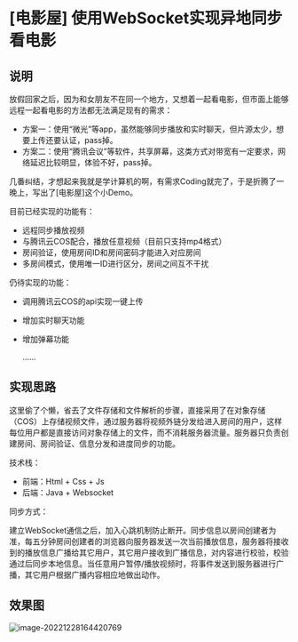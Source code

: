 # [电影屋] 使用WebSocket实现异地同步看电影



<meta name="referrer" content="no-referrer">



## 说明

放假回家之后，因为和女朋友不在同一个地方，又想着一起看电影，但市面上能够远程一起看电影的方法都无法满足现有的需求：

- 方案一：使用“微光”等app，虽然能够同步播放和实时聊天，但片源太少，想要上传还要认证，pass掉。
- 方案二：使用“腾讯会议”等软件，共享屏幕，这类方式对带宽有一定要求，网络延迟比较明显，体验不好，pass掉。

几番纠结，才想起来我就是学计算机的啊，有需求Coding就完了，于是折腾了一晚上，写出了[电影屋]这个小Demo。

目前已经实现的功能有：

- 远程同步播放视频
- 与腾讯云COS配合，播放任意视频（目前只支持mp4格式）
- 房间验证，使用房间ID和房间密码才能进入对应房间
- 多房间模式，使用唯一ID进行区分，房间之间互不干扰

仍待实现的功能：

- 调用腾讯云COS的api实现一键上传

- 增加实时聊天功能

- 增加弹幕功能

  ……



## 实现思路

这里偷了个懒，省去了文件存储和文件解析的步骤，直接采用了在对象存储（COS）上存储视频文件，通过服务器将视频外链分发给进入房间的用户，这样每位用户都是直接访问对象存储上的文件，而不消耗服务器流量。服务器只负责创建房间、房间验证、信息分发和进度同步的功能。

技术栈：

- 前端：Html + Css + Js
- 后端：Java + Websocket

同步方式：

建立WebSocket通信之后，加入心跳机制防止断开。同步信息以房间创建者为准，每五分钟房间创建者的浏览器向服务器发送一次当前播放信息，服务器将接收到的播放信息广播给其它用户，其它用户接收到广播信息，对内容进行校验，校验通过后同步本地信息。当任意用户暂停/播放视频时，将事件发送到服务器进行广播，其它用户根据广播内容相应地做出动作。



## 效果图

![image-20221228164420769](https://yvling-typora-image-1257337367.cos.ap-nanjing.myqcloud.com/typora/image-20221228164420769.png)











